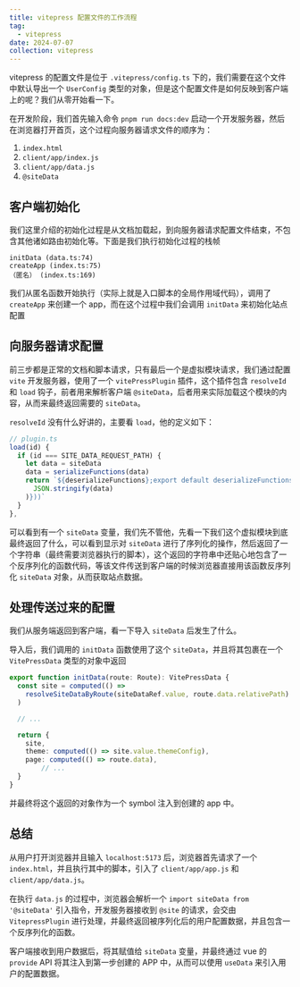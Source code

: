 ```yaml
---
title: vitepress 配置文件的工作流程
tag:
  - vitepress
date: 2024-07-07
collection: vitepress
---
```


vitepress 的配置文件是位于 `.vitepress/config.ts` 下的，我们需要在这个文件中默认导出一个 `UserConfig` 类型的对象，但是这个配置文件是如何反映到客户端上的呢？我们从零开始看一下。

在开发阶段，我们首先输入命令 `pnpm run docs:dev` 启动一个开发服务器，然后在浏览器打开首页，这个过程向服务器请求文件的顺序为：

1. `index.html`
1. `client/app/index.js`
1. `client/app/data.js`
1. `@siteData`

## 客户端初始化

我们这里介绍的初始化过程是从文档加载起，到向服务器请求配置文件结束，不包含其他诸如路由初始化等。下面是我们执行初始化过程的栈帧

```
initData (data.ts:74)
createApp (index.ts:75)
（匿名） (index.ts:169)
```

我们从匿名函数开始执行（实际上就是入口脚本的全局作用域代码），调用了 `createApp` 来创建一个 app，而在这个过程中我们会调用 `initData` 来初始化站点配置

## 向服务器请求配置

前三步都是正常的文档和脚本请求，只有最后一个是虚拟模块请求，我们通过配置 `vite` 开发服务器，使用了一个 `vitePressPlugin` 插件，这个插件包含 `resolveId` 和 `load` 钩子，前者用来解析客户端 `@siteData`，后者用来实际加载这个模块的内容，从而来最终返回需要的 `siteData`。

`resolveId` 没有什么好讲的，主要看 `load`，他的定义如下：

```typescript
// plugin.ts
load(id) {
  if (id === SITE_DATA_REQUEST_PATH) {
    let data = siteData
    data = serializeFunctions(data)
    return `${deserializeFunctions};export default deserializeFunctions(JSON.parse(${JSON.stringify(
      JSON.stringify(data)
    )}))`
  }
},
```

可以看到有一个 `siteData` 变量，我们先不管他，先看一下我们这个虚拟模块到底最终返回了什么，可以看到显示对 `siteData` 进行了序列化的操作，然后返回了一个字符串（最终需要浏览器执行的脚本），这个返回的字符串中还贴心地包含了一个反序列化的函数代码，等该文件传送到客户端的时候浏览器直接用该函数反序列化 `siteData` 对象，从而获取站点数据。

## 处理传送过来的配置

我们从服务端返回到客户端，看一下导入 `siteData` 后发生了什么。

导入后，我们调用的 `initData` 函数使用了这个 `siteData`，并且将其包裹在一个 `VitePressData` 类型的对象中返回

```TypeScript
export function initData(route: Route): VitePressData {
  const site = computed(() =>
    resolveSiteDataByRoute(siteDataRef.value, route.data.relativePath)
  )

  // ...

  return {
    site,
    theme: computed(() => site.value.themeConfig),
    page: computed(() => route.data),
		// ...
  }
}
```

并最终将这个返回的对象作为一个 symbol 注入到创建的 app 中。

## 总结

从用户打开浏览器并且输入 `localhost:5173` 后，浏览器首先请求了一个 `index.html`，并且执行其中的脚本，引入了 `client/app/app.js` 和 `client/app/data.js`。

在执行 `data.js` 的过程中，浏览器会解析一个 `import siteData from '@siteData'` 引入指令，开发服务器接收到 `@site` 的请求，会交由 `VitepressPlugin` 进行处理，并最终返回被序列化后的用户配置数据，并且包含一个反序列化的函数。

客户端接收到用户数据后，将其赋值给 `siteData` 变量，并最终通过 vue 的 `provide` API 将其注入到第一步创建的 APP 中，从而可以使用 `useData` 来引入用户的配置数据。
